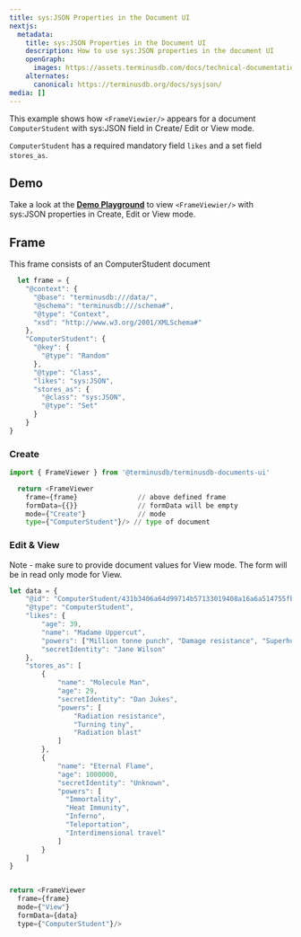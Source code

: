 ```yaml
---
title: sys:JSON Properties in the Document UI
nextjs:
  metadata:
    title: sys:JSON Properties in the Document UI
    description: How to use sys:JSON properties in the document UI
    openGraph:
      images: https://assets.terminusdb.com/docs/technical-documentation-terminuscms-og.png
    alternates:
      canonical: https://terminusdb.org/docs/sysjson/
media: []
---
```


This example shows how `<FrameViewier/>` appears for a document `ComputerStudent` with sys:JSON field in Create/ Edit or View mode.

`ComputerStudent` has a required mandatory field `likes` and a set field `stores_as`.

## Demo

Take a look at the [**Demo Playground**](https://documents-ui-playground.terminusdb.com/JSON) to view `<FrameViewier/>` with sys:JSON properties in Create, Edit or View mode.

## Frame

This frame consists of an ComputerStudent document

```javascript
  let frame = {
    "@context": {
      "@base": "terminusdb:///data/",
      "@schema": "terminusdb:///schema#",
      "@type": "Context",
      "xsd": "http://www.w3.org/2001/XMLSchema#"
    },
    "ComputerStudent": {
      "@key": {
        "@type": "Random"
      },
      "@type": "Class",
      "likes": "sys:JSON",
      "stores_as": {
        "@class": "sys:JSON",
        "@type": "Set"
      }
    }
}
```

### Create

```python
import { FrameViewer } from '@terminusdb/terminusdb-documents-ui'

  return <FrameViewer
    frame={frame}               // above defined frame          
    formData={{}}               // formData will be empty
    mode={"Create"}             // mode 
    type={"ComputerStudent"}/> // type of document 
```

### Edit & View

Note - make sure to provide document values for View mode. The form will be in read only mode for View.

```javascript
let data = {
    "@id": "ComputerStudent/431b3406a64d99714b57133019408a16a6a514755fb229aff01419b4b423cb62",
    "@type": "ComputerStudent",
    "likes": {
        "age": 39,
        "name": "Madame Uppercut",
        "powers": ["Million tonne punch", "Damage resistance", "Superhuman reflexes"],
        "secretIdentity": "Jane Wilson"
    },
    "stores_as": [
        {
            "name": "Molecule Man",
            "age": 29,
            "secretIdentity": "Dan Jukes",
            "powers": [
                "Radiation resistance",
                "Turning tiny",
                "Radiation blast"
            ]
        },
        {
            "name": "Eternal Flame",
            "age": 1000000,
            "secretIdentity": "Unknown",
            "powers": [
              "Immortality",
              "Heat Immunity",
              "Inferno",
              "Teleportation",
              "Interdimensional travel"
            ]
        }
    ]
}


return <FrameViewer
  frame={frame}
  mode={"View"}
  formData={data}
  type={"ComputerStudent"}/>
```
